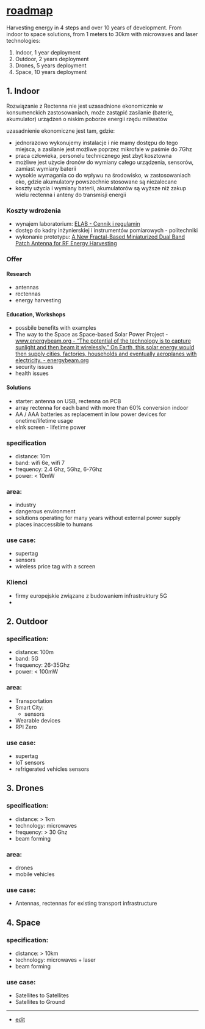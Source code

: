 # [roadmap](http://roadmap.rectenna.net)

Harvesting energy in 4 steps and over 10 years of development. 
From indoor to space solutions, from 1 meters to 30km with microwaves and laser technologies:

1. Indoor, 1 year deployment
2. Outdoor, 2 years deployment
3. Drones, 5 years deployment
4. Space, 10 years deployment


## 1. Indoor

Rozwiązanie z Rectenna nie jest uzasadnione ekonomicznie w konsumenckich zastosowaniach, może zastąpić zasilanie (baterię, akumulator) urządzeń o niskim poborze energii rzędu miliwatów


uzasadnienie ekonomiczne jest tam, gdzie:
+ jednorazowo wykonujemy instalacje i nie mamy dostępu do tego miejsca, a zasilanie jest możliwe poprzez mikrofale w paśmie do 7Ghz
+ praca człowieka, personelu technicznego jest zbyt kosztowna
+ możliwe jest użycie dronów do wymiany całego urządzenia, sensorów, zamiast wymiany baterii
+ wysokie wymagania co do wpływu na środowisko, w zastosowaniach eko, gdzie akumulatory powszechnie stosowane są niezalecane
+ koszty użycia i wymiany baterii, akumulatorów są wyższe niż zakup wielu rectenna i anteny do transmisji energii


### Koszty wdrożenia

+ wynajem laboratorium: [ELAB - Cennik i regulamin](http://www.elab.wiran.pl/index.php?a=dokumenty)
+ dostęp do kadry inżynierskiej i instrumentów pomiarowych - politechniki
+ wykonanie prototypu: [A New Fractal-Based Miniaturized Dual Band Patch Antenna for RF Energy Harvesting](https://www.hindawi.com/journals/ijap/2014/805052/)


### Offer

#### Research

+ antennas
+ rectennas
+ energy harvesting

#### Education, Workshops

+ possbile benefits with examples
+ The way to the Space as Space-based Solar Power Project - [www.energybeam.org - “The potential of the technology is to capture sunlight and then beam it wirelessly.” On Earth, this solar energy would then supply cities, factories, households and eventually aeroplanes with electricity. - energybeam.org](https://www.energybeam.org/)
+ security issues
+ health issues


#### Solutions

+ starter: antenna on USB, rectenna on PCB
+ array rectenna for each band with more than 60% conversion indoor
+ AA / AAA batteries as replacement in low power devices for onetime/lifetime usage
+ eInk screen - lifetime power


### specification

+ distance: 10m
+ band: wifi 6e, wifi 7
+ frequency: 2.4 Ghz, 5Ghz, 6-7Ghz
+ power: < 10mW


### area:

+ industry
+ dangerous environment
+ solutions operating for many years without external power supply
+ places inaccessible to humans


### use case:

+ supertag
+ sensors
+ wireless price tag with a screen


### Klienci

+ firmy europejskie związane z budowaniem infrastruktury 5G
+ 


## 2. Outdoor


### specification:

+ distance: 100m
+ band: 5G
+ frequency: 26-35Ghz
+ power: < 100mW

### area:

+ Transportation  
+ Smart City:
  + sensors
+ Wearable devices 
+ RPI Zero


### use case:

+ supertag
+ IoT sensors
+ refrigerated vehicles sensors





## 3. Drones

### specification:

+ distance: > 1km
+ technology: microwaves
+ frequency: > 30 Ghz
+ beam forming

### area:

+ drones
+ mobile vehicles


### use case:

+ Antennas, rectennas for existing transport infrastructure
 



## 4. Space



### specification:

+ distance: > 10km
+ technology: microwaves + laser
+ beam forming

### use case:

+ Satellites to Satellites
+ Satellites to Ground


---
+ [edit](https://github.com/rectenna-net/roadmap/edit/main/README.md)


